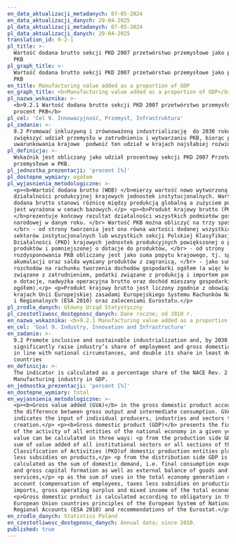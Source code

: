 ```yaml
---
en_data_aktualizacji_metadanych: 07-05-2024
en_data_aktualizacji_danych: 29-04-2025
pl_data_aktualizacji_metadanych: 07-05-2024
pl_data_aktualizacji_danych: 29-04-2025
translation_id: 9-2-1
pl_title: >-
  Wartość dodana brutto sekcji PKD 2007 przetwórstwo przemysłowe jako procent
  PKB
pl_graph_title: >-
  Wartość dodana brutto sekcji PKD 2007 przetwórstwo przemysłowe jako procent
  PKB
en_title: Manufacturing value added as a proportion of GDP
en_graph_title: <b>Manufacturing value added as a proportion of GDP</b>
pl_nazwa_wskaznika: >-
  <b>9.2.1 Wartość dodana brutto sekcji PKD 2007 przetwórstwo przemysłowe jako
  procent PKB</b>
pl_cel: 'Cel 9. Innowacyjność, Przemysł, Infrastruktura'
pl_zadanie: >-
  9.2 Promować inkluzywną i zrównoważoną industrializację  do 2030 roku znacznie
  zwiększyć udział przemysłu w zatrudnieniu i wytwarzaniu PKB, biorąc pod uwagę
  uwarunkowania krajowe  podwoić ten udział w krajach najsłabiej rozwiniętych.
pl_definicja: >-
  Wskaźnik jest obliczany jako udział procentowy sekcji PKD 2007 Przetwórstwo
  przemysłowe w PKB.
pl_jednostka_prezentacji: 'procent [%]'
pl_dostepne_wymiary: ogółem
pl_wyjasnienia_metodologiczne: >-
  <p><b>Wartość dodana brutto (WDB) </b>mierzy wartość nowo wytworzoną w wyniku
  działalności produkcyjnej krajowych jednostek instytucjonalnych. Wartość
  dodana brutto stanowi różnicę między produkcją globalną a zużyciem pośrednim,
  jest wyrażona w cenach bazowych.</p> <p><b>Produkt krajowy brutto (PKB)
  </b>prezentuje końcowy rezultat działalności wszystkich podmiotów gospodarki
  narodowej w danym roku. </br> Wartość PKB można obliczyć na trzy sposoby:
  </br> - od strony tworzenia jest ona równa wartości dodanej wszystkich
  sektorów instytucjonalnych lub wszystkich sekcji Polskiej Klasyfikacji
  Działalności (PKD) krajowych jednostek produkcyjnych powiększonej o podatki od
  produktów i pomniejszonej o dotacje do produktów, </br> - od strony
  rozdysponowania PKB obliczany jest jako suma popytu krajowego, tj. spożycia i
  akumulacji oraz salda wymiany produktów z zagranicą, </br> - jako sumę
  rozchodów na rachunku tworzenia dochodów gospodarki ogółem (a więc koszty
  związane z zatrudnieniem, podatki związane z produkcją i importem pomniejszone
  o dotacje, nadwyżka operacyjna brutto oraz dochód mieszany gospodarki
  ogółem).</p> <p>Produkt krajowy brutto jest liczony zgodnie z obowiązującymi w
  krajach Unii Europejskiej zasadami Europejskiego Systemu Rachunków Narodowych
  i Regionalnych (ESA 2010) oraz zaleceniami Eurostatu.</p>
pl_zrodlo_danych: Główny Urząd Statystyczny
pl_czestotliwosc_dostępnosc_danych: Dane roczne; od 2010 r.
en_nazwa_wskaznika: <b>9.2.1 Manufacturing value added as a proportion of GDP</b>
en_cel: 'Goal 9. Industry, Innovation and Infrastructure'
en_zadanie: >-
  9.2 Promote inclusive and sustainable industrialization and, by 2030,
  significantly raise industry’s share of employment and gross domestic product,
  in line with national circumstances, and double its share in least developed
  countries
en_definicja: >-
  The indicator is calculated as a percentage share of the NACE Rev. 2 Section
  Manufacturing industry in GDP.
en_jednostka_prezentacji: 'percent [%]'
en_dostepne_wymiary: total
en_wyjasnienia_metodologiczne: >-
  <p><b>Gross value added (GVA)</b> in the gross domestic product account, is
  the difference between gross output and intermediate consumption. GVA
  indicates the input of individual producers, industries and sectors to the GDP
  creation.</p> <p><b>Gross domestic product (GDP)</b> presents the final result
  of the activity of all entities of the national economy in a given year. GDP
  value can be calculated in three ways: <p from the production side GDP is the
  sum of value added of all institutional sectors or all sections of the Polish
  Classification of Activities (PKD)of domestic production entities plus taxes
  less subsidies on products,</p> <p from the distribution side GDP is
  calculated as the sum of domestic demand, i.e. final consumption expenditure
  and gross capital formation as well as external balance of goods and
  services,</p> <p as the sum of uses in the total economy generation of income
  account (compensation of employees, taxes less subsidies on production and
  imports, gross operating surplus and mixed income of the total economy).</p>
  <p>Gross domestic product is calculated according to obligatory in the
  European Union countries principles of the European System of National and
  Regional Accounts (ESA 2010) and recommendations of the Eurostat.</p>
en_zrodlo_danych: Statistics Poland
en_czestotliwosc_dostępnosc_danych: Annual data; since 2010.
published: true
---
```

